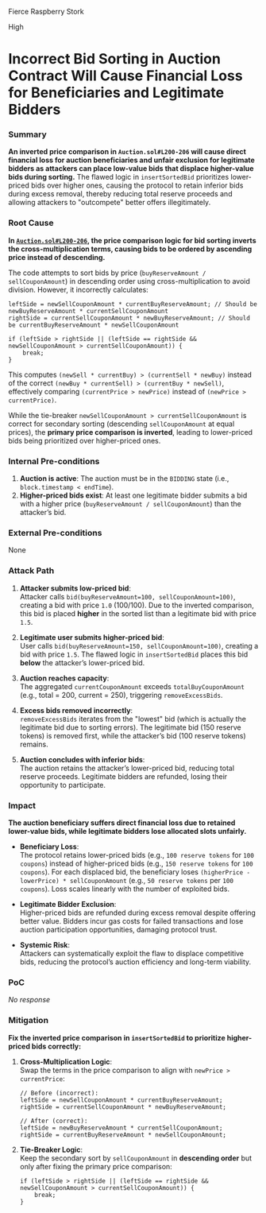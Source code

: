 Fierce Raspberry Stork

High

# Incorrect Bid Sorting in Auction Contract Will Cause Financial Loss for Beneficiaries and Legitimate Bidders

### Summary

**An inverted price comparison in `Auction.sol#L200-206` will cause direct financial loss for auction beneficiaries and unfair exclusion for legitimate bidders as attackers can place low-value bids that displace higher-value bids during sorting.** The flawed logic in `insertSortedBid` prioritizes lower-priced bids over higher ones, causing the protocol to retain inferior bids during excess removal, thereby reducing total reserve proceeds and allowing attackers to "outcompete" better offers illegitimately.

### Root Cause

**In [`Auction.sol#L200-206`](https://github.com/sherlock-audit/2024-12-plaza-finance/blob/main/plaza-evm/src/Auction.sol#L200-L206), the price comparison logic for bid sorting inverts the cross-multiplication terms, causing bids to be ordered by ascending price instead of descending.** 

The code attempts to sort bids by price (`buyReserveAmount / sellCouponAmount`) in descending order using cross-multiplication to avoid division. However, it incorrectly calculates:
```solidity
leftSide = newSellCouponAmount * currentBuyReserveAmount; // Should be newBuyReserveAmount * currentSellCouponAmount
rightSide = currentSellCouponAmount * newBuyReserveAmount; // Should be currentBuyReserveAmount * newSellCouponAmount

if (leftSide > rightSide || (leftSide == rightSide && newSellCouponAmount > currentSellCouponAmount)) {
    break;
}
```
This computes `(newSell * currentBuy) > (currentSell * newBuy)` instead of the correct `(newBuy * currentSell) > (currentBuy * newSell)`, effectively comparing `(currentPrice > newPrice)` instead of `(newPrice > currentPrice)`. 

While the tie-breaker `newSellCouponAmount > currentSellCouponAmount` is correct for secondary sorting (descending `sellCouponAmount` at equal prices), the **primary price comparison is inverted**, leading to lower-priced bids being prioritized over higher-priced ones.

### Internal Pre-conditions

1. **Auction is active**: The auction must be in the `BIDDING` state (i.e., `block.timestamp < endTime`).
2. **Higher-priced bids exist**: At least one legitimate bidder submits a bid with a higher price (`buyReserveAmount / sellCouponAmount`) than the attacker’s bid.

### External Pre-conditions

None

### Attack Path

1. **Attacker submits low-priced bid**:  
   Attacker calls `bid(buyReserveAmount=100, sellCouponAmount=100)`, creating a bid with price `1.0` (100/100). Due to the inverted comparison, this bid is placed **higher** in the sorted list than a legitimate bid with price `1.5`.

2. **Legitimate user submits higher-priced bid**:  
   User calls `bid(buyReserveAmount=150, sellCouponAmount=100)`, creating a bid with price `1.5`. The flawed logic in `insertSortedBid` places this bid **below** the attacker’s lower-priced bid.

3. **Auction reaches capacity**:  
   The aggregated `currentCouponAmount` exceeds `totalBuyCouponAmount` (e.g., total = 200, current = 250), triggering `removeExcessBids`.

4. **Excess bids removed incorrectly**:  
   `removeExcessBids` iterates from the "lowest" bid (which is actually the legitimate bid due to sorting errors). The legitimate bid (150 reserve tokens) is removed first, while the attacker’s bid (100 reserve tokens) remains.

5. **Auction concludes with inferior bids**:  
   The auction retains the attacker’s lower-priced bid, reducing total reserve proceeds. Legitimate bidders are refunded, losing their opportunity to participate.

### Impact

**The auction beneficiary suffers direct financial loss due to retained lower-value bids, while legitimate bidders lose allocated slots unfairly.** 

- **Beneficiary Loss**:  
  The protocol retains lower-priced bids (e.g., `100 reserve tokens` for `100 coupons`) instead of higher-priced bids (e.g., `150 reserve tokens` for `100 coupons`). For each displaced bid, the beneficiary loses `(higherPrice - lowerPrice) * sellCouponAmount` (e.g., `50 reserve tokens` per `100 coupons`). Loss scales linearly with the number of exploited bids.

- **Legitimate Bidder Exclusion**:  
  Higher-priced bids are refunded during excess removal despite offering better value. Bidders incur gas costs for failed transactions and lose auction participation opportunities, damaging protocol trust.

- **Systemic Risk**:  
  Attackers can systematically exploit the flaw to displace competitive bids, reducing the protocol’s auction efficiency and long-term viability.

### PoC

_No response_

### Mitigation

**Fix the inverted price comparison in `insertSortedBid` to prioritize higher-priced bids correctly:**

1. **Cross-Multiplication Logic**:  
   Swap the terms in the price comparison to align with `newPrice > currentPrice`:
   ```solidity
   // Before (incorrect):
   leftSide = newSellCouponAmount * currentBuyReserveAmount;
   rightSide = currentSellCouponAmount * newBuyReserveAmount;
   
   // After (correct):
   leftSide = newBuyReserveAmount * currentSellCouponAmount;
   rightSide = currentBuyReserveAmount * newSellCouponAmount;
   ```

2. **Tie-Breaker Logic**:  
   Keep the secondary sort by `sellCouponAmount` in **descending order** but only after fixing the primary price comparison:
   ```solidity
   if (leftSide > rightSide || (leftSide == rightSide && newSellCouponAmount > currentSellCouponAmount)) {
       break;
   }
   ```